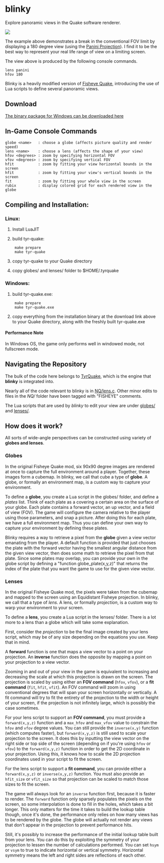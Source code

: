 blinky
======

Explore panoramic views in the Quake software renderer.

![](https://github.com/shaunew/blinky/raw/master/screenshots/panini.gif)

The example above demonstrates a break in the conventional FOV limit by displaying a 180 degree view (using the [Panini Projection](http://vedutismo.net/Pannini/)).  I find it to be the best way to represent your real life range of view on a limiting screen.  

The view above is produced by the following console commands.

    lens panini
    hfov 180

Blinky is a heavily modified version of [Fisheye Quake](http://strlen.com/gfxengine/fisheyequake/), introducing the use of Lua scripts to define several panoramic views.

Download
--------
[The binary package for Windows can be downloaded here](http://shaunew.github.com/blinky/blinky-0.1.zip)

In-Game Console Commands
------------------------

    globe <name>   : choose a globe (affects picture quality and render speed)
    lens <name>    : choose a lens (affects the shape of your view)
    hfov <degrees> : zoom by specifying horizontal FOV
    vfov <degrees> : zoom by specifying vertical FOV
    hfit           : zoom by fitting your view horizontal bounds in the screen
    hfit           : zoom by fitting your view's vertical bounds in the screen
    fit            : zoom by fitting your whole view in the screen
    rubix          : display colored grid for each rendered view in the globe

Compiling and Installation:
---------------------------

### Linux:

1. Install LuaJIT
2. build tyr-quake:

        make prepare
        make tyr-quake

3. copy tyr-quake to your Quake directory
4. copy globes/ and lenses/ folder to $HOME/.tyrquake


### Windows:

1. build tyr-quake.exe:

        make prepare
        make tyr-quake.exe

2. copy everything from the installation binary at the download link above to your Quake directory, along with the freshly built tyr-quake.exe

#### Performance Note

In Windows OS, the game only performs well in windowed mode, not fullscreen mode.

Navigating the Repository
-------------------------

The bulk of the code here belongs to [TyrQuake](http://disenchant.net/engine.html), which is the engine that **blinky** is integrated into.

Nearly all of the code relevant to blinky is in [NQ/lens.c](https://github.com/shaunew/blinky/blob/master/NQ/lens.c).  Other minor edits to files in the *NQ/* folder have been tagged with "FISHEYE" comments.

The Lua scripts that are used by *blinky* to edit your view are under [globes/](https://github.com/shaunew/blinky/tree/master/globes) and [lenses/](https://github.com/shaunew/blinky/tree/master/lenses).


How does it work?
-----------------

All sorts of wide-angle perspectives can be constructed using variety of **globes and lenses**.

### Globes

In the original Fisheye Quake mod, six 90x90 degree images are rendered at once to capture the full environment around a player.  Together, these images form a cubemap.  In blinky, we call that cube a type of **globe**.  A globe, or formally an environment map, is a custom way to capture your environment.

To define a **globe**, you create a Lua script in the globes/ folder, and define a *plates* list.  Think of each plate as a covering a certain area on the surface of your globe.  Each plate contains a forward vector, an up vector, and a field of view (FOV).  The game will configure the camera relative to the player using those parameters, and snap a picture.  After doing this for each plate, we have a full environment map.  Thus you can define your own way to capture your environment by defining these plates.

Blinky requires a way to retrieve a pixel from the **globe** given a view vector emanating from the player.  A default function is provided that just chooses the plate with the forward vector having the smallest angular distance from the given view vector, then does some math to retrieve the pixel from that plate.  Since some plates may overlap, you can provide your own in the globe script by defining a "function globe_plate(x,y,z)" that returns the index of the plate that you want the game to use for the given view vector.

### Lenses

In the original Fisheye Quake mod, the pixels were taken from the cubemap and mapped to the screen using an Equidistant Fisheye projection.  In blinky, we call that a type of *lens*.  A lens, or formally *projection*, is a custom way to warp your environment to your screen.

To define a **lens**, you create a Lua script in the lenses/ folder.  There is a lot more to a lens than a globe which will take some explanation.

First, consider the *projection* to be the final image created by your lens script, which may be of any size depending on the equations you use.  Keep that in mind.  

A **forward** function is one that maps a view vector to a point on your projection.  An **inverse** function does the opposite by mapping a point on your projection to a view vector.  

Zooming in and out of your view in the game is equivalent to increasing and decreasing the scale at which this projection is drawn on the screen.  The projection is scaled by using either an **FOV command** (`hfov`, `vfov`), or a **fit command** (`fit`, `hfit`, `vfit`).  An FOV command will zoom in using conventional degrees that will span your screen horizontally or vertically.  A fit command will try to fit the entirety of the projection to the width or height of your screen, if the projection is not infinitely large, which is possibly the case sometimes.

For your lens script to support an **FOV command**, you must provide a `forward(x,y,z)` function and a `max_hfov` and `max_vfov` value to constrain the `hfov` and `vfov` degree values.  You can still provide the `inverse(x,y)` function (which computes faster), but `forward(x,y,z)` is still used to scale your projection to the screen.  It does this by inputting the view vector on the right side or top side of the screen (depending on if you're using `hfov` or `vfov`) to the `forward(x,y,z)` function in order to get the 2D coordinate in your projection.  Using this, it knows how to scale the 2D projection coordinates used in your script to fit the screen.

For the lens script to support a **fit command**, you can provide either a `forward(x,y,z)` or `inverse(x,y,z)` function.  You must also provide an `hfit_size` or `vfit_size` so that projection can be scaled to match those sizes to fit the screen.

The game will always look for an `inverse` function first, because it is faster to render.  The `forward` function only sparsely populates the pixels on the screen, so some interpolation is done to fill in the holes, which takes a bit longer.  This only matters for the time it takes to build the lookup table though, once it's done, the performance only relies on how many views has to be rendered by the globe.  The globe will actually not render any views that don't appear in the projection to prevent performance hits.

Still, it's possibly to increase the performance of the initial lookup table built from your lens. You can do this by exploiting the symmetry of your projection to lessen the number of calculations performed.  You can set `hsym` or `vsym` to true to indicate horizontal or vertical symmetry.  Horizontal symmetry means the left and right sides are reflections of each other.